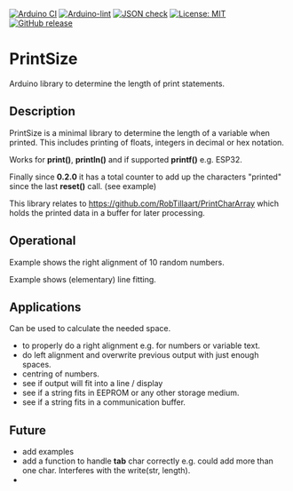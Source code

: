
[![Arduino CI](https://github.com/RobTillaart/PrintSize/workflows/Arduino%20CI/badge.svg)](https://github.com/marketplace/actions/arduino_ci)
[![Arduino-lint](https://github.com/RobTillaart/PrintSize/actions/workflows/arduino-lint.yml/badge.svg)](https://github.com/RobTillaart/PrintSize/actions/workflows/arduino-lint.yml)
[![JSON check](https://github.com/RobTillaart/PrintSize/actions/workflows/jsoncheck.yml/badge.svg)](https://github.com/RobTillaart/PrintSize/actions/workflows/jsoncheck.yml)
[![License: MIT](https://img.shields.io/badge/license-MIT-green.svg)](https://github.com/RobTillaart/PrintSize/blob/master/LICENSE)
[![GitHub release](https://img.shields.io/github/release/RobTillaart/PrintSize.svg?maxAge=3600)](https://github.com/RobTillaart/PrintSize/releases)


# PrintSize

Arduino library to determine the length of print statements.


## Description

PrintSize is a minimal library to determine the length of a variable when printed.
This includes printing of floats, integers in decimal or hex notation.

Works for **print()**, **println()** and if supported **printf()** e.g. ESP32.

Finally since **0.2.0** it has a total counter to add up the characters "printed" since
the last **reset()** call. (see example)

This library relates to https://github.com/RobTillaart/PrintCharArray which
holds the printed data in a buffer for later processing.


## Operational

Example shows the right alignment of 10 random numbers.

Example shows (elementary) line fitting.


## Applications

Can be used to calculate the needed space.
- to properly do a right alignment e.g. for numbers or variable text.
- do left alignment and overwrite previous output with just enough spaces.
- centring of numbers.
- see if output will fit into a line / display
- see if a string fits in EEPROM or any other storage medium.
- see if a string fits in a communication buffer.


## Future

- add examples
- add a function to handle **tab** char correctly e.g. 
  could add more than one char. Interferes with the write(str, length).
- 

